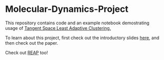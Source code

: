 # Molecular-Dynamics-Project

This repository contains code and an example notebook demostrating usage of [Tangent Space Least Adaptive Clustering.](https://openreview.net/forum?id=00thAjcutwh)

To learn about this project, first check out the introductory slides [here](https://buenfilstats.github.io//portfolio/portfolio-1/), and then check out the paper.

Check out [REAP](https://github.com/ShuklaGroup/REAP-ReinforcementLearningBasedAdaptiveSampling) too!
